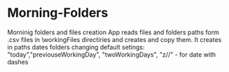 # Morning-Folders
Morninig folders and files creation
App reads files and folders paths form .csv files in \workingFiles directiries and creates and copy them.
It creates in paths dates folders changing default setings:
"today","previouseWorkingDay", "twoWorkingDays", "z//" - for date with dashes
